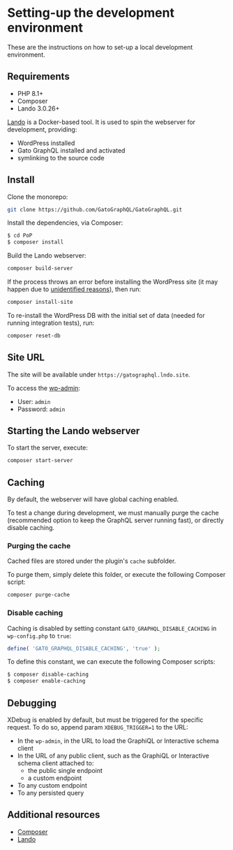# Setting-up the development environment

These are the instructions on how to set-up a local development environment.

## Requirements

- PHP 8.1+
- Composer
- Lando 3.0.26+

[Lando](https://lando.dev/) is a Docker-based tool. It is used to spin the webserver for development, providing:

- WordPress installed
- Gato GraphQL installed and activated
- symlinking to the source code

## Install

Clone the monorepo:

```bash
git clone https://github.com/GatoGraphQL/GatoGraphQL.git
```

Install the dependencies, via Composer:

```bash
$ cd PoP
$ composer install
```

Build the Lando webserver:

```bash
composer build-server
```

If the process throws an error before installing the WordPress site (it may happen due to [unidentified reasons](https://github.com/lando/lando/issues/2210#issuecomment-777964375)), then run:

```bash
composer install-site
```

To re-install the WordPress DB with the initial set of data (needed for running integration tests), run:

```bash
composer reset-db
```

## Site URL

The site will be available under `https://gatographql.lndo.site`.

To access the [wp-admin](https://gatographql.lndo.site/wp-admin/):

- User: `admin`
- Password: `admin`

## Starting the Lando webserver

To start the server, execute:

```bash
composer start-server
```

## Caching

By default, the webserver will have global caching enabled.

To test a change during development, we must manually purge the cache (recommended option to keep the GraphQL server running fast), or directly disable caching.

### Purging the cache

Cached files are stored under the plugin's `cache` subfolder.

To purge them, simply delete this folder, or execute the following Composer script:

```bash
composer purge-cache
```

### Disable caching

Caching is disabled by setting constant `GATO_GRAPHQL_DISABLE_CACHING` in `wp-config.php` to `true`:

```php
define( 'GATO_GRAPHQL_DISABLE_CACHING', 'true' );
```

To define this constant, we can execute the following Composer scripts:

```bash
$ composer disable-caching
$ composer enable-caching
```

## Debugging

XDebug is enabled by default, but must be triggered for the specific request. To do so, append param `XDEBUG_TRIGGER=1` to the URL:

- In the `wp-admin`, in the URL to load the GraphiQL or Interactive schema client
- In the URL of any public client, such as the GraphiQL or Interactive schema client attached to:
  - the public single endpoint
  - a custom endpoint
- To any custom endpoint
- To any persisted query

## Additional resources

- [Composer](https://getcomposer.org)
- [Lando](https://lando.dev/)
